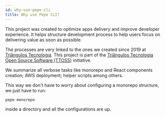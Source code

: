 ```yaml
---
id: why-use-pepe-cli
title: Why use Pepe CLI?
---
```


This project was created to optimize apps delivery and improve developer experience. It helps structure development process to help users focus on delivering value as soon as possible.

The processes are very linked to the ones we created since 2019 at [Triângulos Tecnologia](https://triangulostecnologia.com). This project is part of the [Triângulos Tecnologia Open Source Software (TTOSS)](https://github.com/ttoss) initiative.

We summarize all verbose tasks like monorepo and React components creation; AWS deployment; helper scripts among others.

This way we don't have to worry about configuring a monorepo structure, we just have to run:

```
pepe monorepo
```

inside a directory and all the configurations are up.
